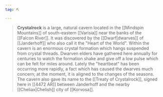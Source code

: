 ```yaml
---
tag: ⛏️

---
```

> **Crystalrock** is a large, natural cavern located in the [[Mindspin Mountains]] of south-eastern [[Varisia]] near the banks of the [[Falcon River]].  It was discovered by the [[Dwarf|dwarves]] of [[Janderhoff]] who also call it the "Heart of the World".  Within the cavern is an enormous crystal formation which hangs suspended from crystal threads.  Dwarven elders have gathered here annually for centuries to watch the formation shake and give off a low pulse which can be felt for miles around.  Lately the "heartbeat" has been occurring more rapidly, a fact which has caused the dwarves much concern; at the moment, it is aligned to the changes of the seasons.
> The cavern also gave its name to the [[Treaty of Crystalrock]], signed here in [[4472 AR]] between Janderhoff and the nearby [[Cheliax|Chelish]] city of [[Korvosa]].









